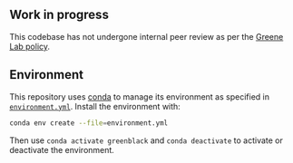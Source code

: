 

## Work in progress

This codebase has not undergone internal peer review as per the [Greene Lab policy](https://github.com/greenelab/onboarding/blob/master/onboarding.md).

## Environment

This repository uses [conda](http://conda.pydata.org/docs/) to manage its environment as specified in [`environment.yml`](environment.yml).
Install the environment with:

```sh
conda env create --file=environment.yml
```

Then use `conda activate greenblack` and `conda deactivate` to activate or deactivate the environment.
